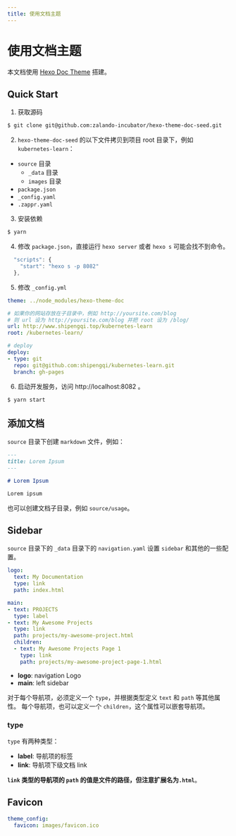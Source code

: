 ```yaml
---
title: 使用文档主题
---
```

# 使用文档主题

本文档使用 [Hexo Doc Theme](https://zalando-incubator.github.io/hexo-theme-doc/index.html) 搭建。

## Quick Start
1. 获取源码
```sh
$ git clone git@github.com:zalando-incubator/hexo-theme-doc-seed.git
```

2. `hexo-theme-doc-seed` 的以下文件拷贝到项目 root 目录下，例如 `kubernetes-learn`：
- `source` 目录
  - `_data` 目录
  - `images` 目录
- `package.json`
- `_config.yaml`
- `.zappr.yaml`

3. 安装依赖
```sh
$ yarn
```

4. 修改 `package.json`，直接运行 `hexo server` 或者 `hexo s` 可能会找不到命令。
```js
  "scripts": {
    "start": "hexo s -p 8082"
  },
```

5. 修改 `_config.yml`
```yml
theme: ../node_modules/hexo-theme-doc

# 如果你的网站存放在子目录中，例如 http://yoursite.com/blog
# 则 url 设为 http://yoursite.com/blog 并把 root 设为 /blog/
url: http://www.shipengqi.top/kubernetes-learn
root: /kubernetes-learn/

# deploy
deploy:
- type: git
  repo: git@github.com:shipengqi/kubernetes-learn.git
  branch: gh-pages
```

6. 启动开发服务，访问 http://localhost:8082 。
```sh
$ yarn start
```

## 添加文档
`source` 目录下创建 `markdown` 文件，例如：

```md
---
title: Lorem Ipsum
---

# Lorem Ipsum

Lorem ipsum
```
也可以创建文档子目录，例如 `source/usage`。

## Sidebar
`source` 目录下的 `_data` 目录下的 `navigation.yaml` 设置 `sidebar` 和其他的一些配置。

```yml
logo:
  text: My Documentation
  type: link
  path: index.html

main:
- text: PROJECTS
  type: label
- text: My Awesome Projects
  type: link
  path: projects/my-awesome-project.html
  children:
  - text: My Awesome Projects Page 1
    type: link
    path: projects/my-awesome-project-page-1.html
```

- **logo**: navigation Logo
- **main**: left sidebar

对于每个导航项，必须定义一个 `type`，并根据类型定义 `text` 和 `path` 等其他属性。
每个导航项，也可以定义一个 `children`，这个属性可以嵌套导航项。

### type
`type` 有两种类型：
- **label**: 导航项的标签
- **link**: 导航项下级文档 link

**`link` 类型的导航项的 `path` 的值是文件的路径，但注意扩展名为`.html`**。

## Favicon
```yml
theme_config:
  favicon: images/favicon.ico
```